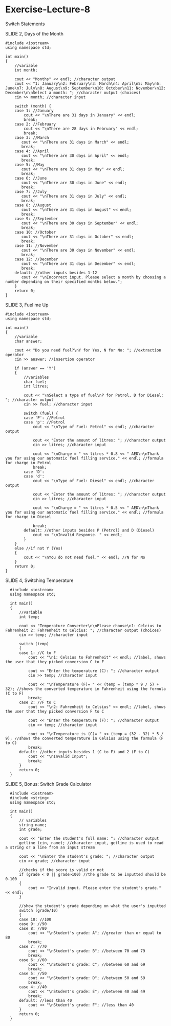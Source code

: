 # Exercise-Lecture-8
Switch Statements

SLIDE 2, Days of the Month
        
    #include <iostream>
    using namespace std;

    int main()
    {
        //variable
        int month;

        cout << "Months" << endl; //character output
        cout << "1: January\n2: February\n3: March\n4: April\n5: May\n6: June\n7: July\n8: August\n9: September\n10: October\n11: November\n12: December\n\nSelect a month: "; //character output (choices)
        cin >> month; //character input

        switch (month) {
        case 1: //January
            cout << "\nThere are 31 days in January" << endl;
            break;
        case 2: //February
            cout << "\nThere are 28 days in February" << endl; 
            break;
        case 3: //March
           cout << "\nThere are 31 days in March" << endl;
           break;
        case 4: //April
           cout << "\nThere are 30 days in April" << endl;
           break;
        case 5: //May
           cout << "\nThere are 31 days in May" << endl;
           break;
        case 6: //June
           cout << "\nThere are 30 days in June" << endl;
           break;
        case 7: //July
           cout << "\nThere are 31 days in July" << endl;
           break;
        case 8: //August
           cout << "\nThere are 31 days in August" << endl;
           break;
        case 9: //September
           cout << "\nThere are 30 days in September" << endl;
           break;
        case 10: //October
           cout << "\nThere are 31 days in October" << endl;
           break;
        case 11: //November
           cout << "\nThere are 30 days in November" << endl;
           break;
        case 12: //December
           cout << "\nThere are 31 days in December" << endl;
           break;
        default: //other inputs besides 1-12
           cout << "\nIncorrect input. Please select a month by choosing a number depending on their specified months below.";
        }
        return 0;
    }
  
SLIDE 3, Fuel me Up
    
    #include <iostream>
    using namespace std;

    int main()
    {
        //variable
        char answer;

        cout << "Do you need fuel?\nY for Yes, N for No: "; //extraction operator
        cin >> answer; //insertion operator

        if (answer == 'Y')
        {
            //variables
            char fuel;
            int litres;

            cout << "\nSelect a type of fuel\nP for Petrol, D for Diesel: "; //character output
            cin >> fuel; //character input

            switch (fuel) {
            case 'P': //Petrol
            case 'p': //Petrol
                cout << "\nType of Fuel: Petrol" << endl; //character output

                cout << "Enter the amount of litres: "; //character output
                cin >> litres; //character input

                cout << "\nCharge = " << litres * 0.8 << " AED\n\nThank you for using our automatic fuel filling service." << endl; //formula for charge in Petrol
                break;
            case 'D':
            case 'd':
                cout << "\nType of Fuel: Diesel" << endl; //character output

                cout << "Enter the amount of litres: "; //character output
                cin >> litres; //character input

                cout << "\nCharge = " << litres * 0.5 << " AED\n\nThank you for using our automatic fuel filling service." << endl; //formula for charge in Diesel

                break;
            default: //other inputs besides P (Petrol) and D (Diesel)
                cout << "\nInvalid Response. " << endl;
            }
        }
        else //if not Y (Yes)
        {
            cout << "\nYou do not need fuel." << endl; //N for No
        }
        return 0;
    }
  
SLIDE 4, Switching Temperature
      
      #include <iostream>
      using namespace std;
  
      int main()
      {
          //variable
          int temp;

          cout << "Temperature Converter\n\nPlease choose\n1: Celcius to Fahrenheit 2: Fahrenheit to Celcius: "; //character output (choices)
          cin >> temp; //character input

          switch (temp)
          {
          case 1: //C to F
              cout << "\n1: Celsius to Fahrenheit" << endl; //label, shows the user that they picked conversion C to F

              cout << "Enter the temperature (C): "; //character output
              cin >> temp; //character input

              cout << "\nTemperature (F)= " << (temp = (temp * 9 / 5) + 32); //shows the converted temperature in Fahrenheit using the formula (C to F)
              break;
          case 2: //F to C
              cout << "\n2: Fahrenheit to Celsius" << endl; //label, shows the user that they picked conversion F to C

              cout << "Enter the temperature (F): "; //character output
              cin >> temp; //character input

              cout << "\nTemperature is (C)= " << (temp = (32 - 32) * 5 / 9); //shows the converted temperature in Celsius using the formula (F to C)
              break;
          default: //other inputs besides 1 (C to F) and 2 (F to C)
              cout << "\nInvalid Input";
              break;
          }
          return 0;
      }

SLIDE 5, Bonus: Switch Grade Calculator
      
      #include <iostream>
      #include <string>
      using namespace std;
  
      int main()
      {
          // variables
          string name;
          int grade;

          cout << "Enter the student's full name: "; //character output
          getline (cin, name); //character input, getline is used to read a string or a line from an input stream

          cout << "\nEnter the student's grade: "; //character output
          cin >> grade; //character input

          //checks if the score is valid or not
          if (grade < 0 || grade>100) //the grade to be inputted should be 0-100
          {
              cout << "Invalid input. Please enter the student's grade." << endl;
          }

          //show the student's grade depending on what the user's inputted
          switch (grade/10)
          {
          case 10: //100
          case 9: //90
          case 8: //80
              cout << "\nStudent's grade: A"; //greater than or equal to 80
              break;
          case 7: //70
              cout << "\nStudent's grade: B"; //between 70 and 79
              break;
          case 6: //60
              cout << "\nStudent's grade: C"; //between 60 and 69
              break;
          case 5: //50
              cout << "\nStudent's grade: D"; //between 50 and 59
              break;
          case 4: //40
              cout << "\nStudent's grade: E"; //between 40 and 49
              break;
          default: //less than 40
              cout << "\nStudent's grade: F"; //less than 40
          }
          return 0;
      }  
  
